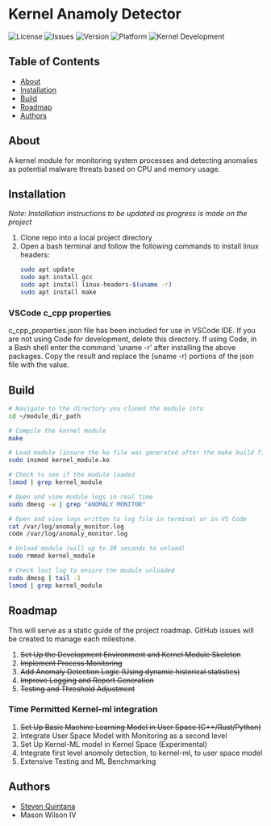# Kernel Anamoly Detector

![License](https://img.shields.io/badge/license-MIT-brightgreen)
![Issues](https://img.shields.io/github/issues/sequint/kernel-anomaly-detector)
![Version](https://img.shields.io/badge/version-2.1.0-blue)
![Platform](https://img.shields.io/badge/platform-Linux-brightgreen)
![Kernel Development](https://img.shields.io/badge/Kernel%20Development-Linux%20Kernel-brightgreen)

## Table of Contents

- [About](#About)
- [Installation](#Installation)
- [Build](#Build)
- [Roadmap](#Roadmap)
- [Authors](#Authors)

## About

A kernel module for monitoring system processes and detecting anomalies as potential malware threats based on CPU and memory usage.

## Installation

*Note: Installation instructions to be updated as progress is made on the project*

1. Clone repo into a local project directory
2. Open a bash terminal and follow the following commands to install linux headers:
   ```bash
   sudo apt update
   sudo apt install gcc
   sudo apt install linux-headers-$(uname -r)
   sudo apt install make
   ```

### VSCode c_cpp properties

c_cpp_properties.json file has been included for use in VSCode IDE.  If you are not using Code for development, delete this directory.
If using Code, in a Bash shell enter the command 'uname -r' after installing the above packages.
Copy the result and replace the (uname -r) portions of the json file with the value.

## Build

```bash
# Navigate to the directory you cloned the module into
cd ~/module_dir_path

# Compile the kernel module
make

# Load module (insure the ko file was generated after the make build first)
sudo insmod kernel_module.ko

# Check to see if the module loaded
lsmod | grep kernel_module

# Open and view module logs in real time
sudo dmesg -w | grep "ANOMALY MONITOR"

# Open and view logs written to log file in terminal or in VS Code
cat /var/log/anomaly_monitor.log
code /var/log/anomaly_monitor.log

# Unload module (will up to 30 seconds to unload)
sudo rmmod kernel_module

# Check last log to ensure the module unloaded
sudo dmesg | tail -1
lsmod | grep kernel_module
```

## Roadmap

This will serve as a static guide of the project roadmap.  GitHub issues will be created to manage each milestone.

1. ~~Set Up the Development Environment and Kernel Module Skeleton~~
2. ~~Implement Process Monitoring~~
3. ~~Add Anomaly Detection Logic (Using dynamic historical statistics)~~
4. ~~Improve Logging and Report Generation~~
5. ~~Testing and Threshold Adjustment~~

### Time Permitted Kernel-ml integration

1. ~~Set Up Basic Machine Learning Model in User Space (C++/Rust/Python)~~
2. Integrate User Space Model with Monitoring as a second level
3. Set Up Kernel-ML model in Kernel Space (Experimental)
4. Integrate first level anomoly detection, to kernel-ml, to user space model
5. Extensive Testing and ML Benchmarking

## Authors

- [Steven Quintana](https://github.com/sequint)
- Mason Wilson IV